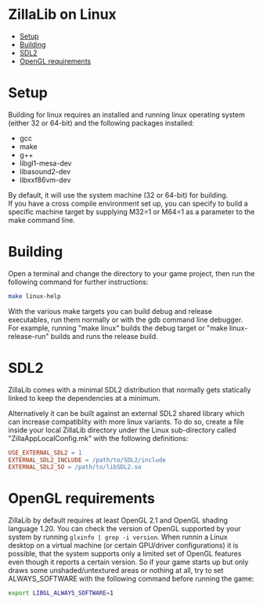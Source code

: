 ZillaLib on Linux
=================

  * [Setup](#setup)
  * [Building](#building)
  * [SDL2](#sdl2)
  * [OpenGL requirements](#opengl-requirements)

# Setup

Building for linux requires an installed and running linux operating system (either 32 or 64-bit) and the following packages installed:
  - gcc
  - make
  - g++
  - libgl1-mesa-dev
  - libasound2-dev
  - libxxf86vm-dev

By default, it will use the system machine (32 or 64-bit) for building.  
If you have a cross compile environment set up, you can specify to build a specific machine target by supplying M32=1 or M64=1 as a parameter to the make command line.

# Building

Open a terminal and change the directory to your game project, then run the following command for further instructions:
```sh
make linux-help
```

With the various make targets you can build debug and release executables, run them normally or with the gdb command line debugger.
For example, running "make linux" builds the debug target or "make linux-release-run" builds and runs the release build.

# SDL2

ZillaLib comes with a minimal SDL2 distribution that normally gets statically linked to keep the dependencies at a minimum.

Alternatively it can be built against an external SDL2 shared library which can increase compatiblity with more linux variants.
To do so, create a file inside your local ZillaLib directory under the Linux sub-directory called "ZillaAppLocalConfig.mk" with the following definitions:
```mk
USE_EXTERNAL_SDL2 = 1
EXTERNAL_SDL2_INCLUDE = /path/to/SDL2/include
EXTERNAL_SDL2_SO = /path/to/libSDL2.so
```

# OpenGL requirements

ZillaLib by default requires at least OpenGL 2.1 and OpenGL shading language 1.20. You can check the version of OpenGL supported by your system by running `glxinfo | grep -i version`.
When runnin a Linux desktop on a virtual machine (or certain GPU/driver configurations) it is possible, that the system supports only a limited set of OpenGL features even though it reports a certain version.
So if your game starts up but only draws some unshaded/untextured areas or nothing at all, try to set ALWAYS_SOFTWARE with the following command before running the game:
```sh
export LIBGL_ALWAYS_SOFTWARE=1
```
